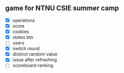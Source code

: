## game for NTNU CSIE summer camp
- [x] operations
- [x] score
- [x] cookies
- [x] states btn
- [ ] users
- [x] switch round
- [x] distinct random value
- [x] issue after refreshing
- [ ] scoreboard ranking